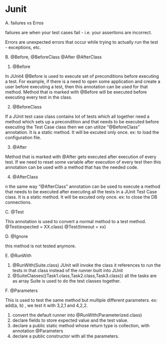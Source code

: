 # Junit

A. failures vs Erros

 failures are when your test cases fail - i.e. your assertions are incorrect. 
 
 Errors are unexpected errors that occur while trying to actually run the test - exceptions, etc.
 
 
B. @Before, @BeforeClass @After @AfterClass
 
 1. @Before
 
 In JUnit4 @Before is used to execute set of preconditions before executing a test.  For example, if there is a need to open some application and create a user before executing a test, then this annotation can be used for that method.  Method that is marked with @Before will be executed before executing every test in the class.
 
 2. @BeforeClass
 
 If a JUnit test case class contains lot of tests which all together need a method which sets up a precondition and that needs to be executed before executing the Test Case class then we can utilize “@BeforeClass” annotation. It is a static method. It  will be excuted only once. ex: to load the configuration file.
 
 3. @After
 
 Method that is marked with @After gets executed after execution of every test.  If we need to reset some variable after execution of every test then this annotation can be used with a method that has the needed code.
 
 4. @AfterClass
 
 n the same way “@AfterClass” annotation can be used to execute a method that needs to be executed after executing all the tests in a JUnit Test Case class. It is a static method. It  will be excuted only once. ex: to close the DB connections.


C. @Test

 This annotation is used to convert a normal method to a test method.
 @Test(expected = XX.class)
 @Test(timeout = xx)
 
D. @Ignore

 this method is not tested anymore.
 
E. @RunWith

1. @RunWith(Suite.class)  JUnit will invoke the class it references to run the tests in that class instead of the runner built into JUnit
2. @SuiteClasses({Task1.class,Task2.class,Task3.class})   all the tasks are as array
Suite is used to do the test classes together.


F. @Parameters

This is used to test the same method but multiple different parameters. ex: add(a, b) , we test it with 3,2,1 and 4,2,2.
1. convert the default runner into @RunWith(Parameterized.class)
2. declare fields to store expected value and the test value.
3. declare a public static method whose return type is collection, with annotation @Parameters
4. declare a public constructor with all the parameters.


